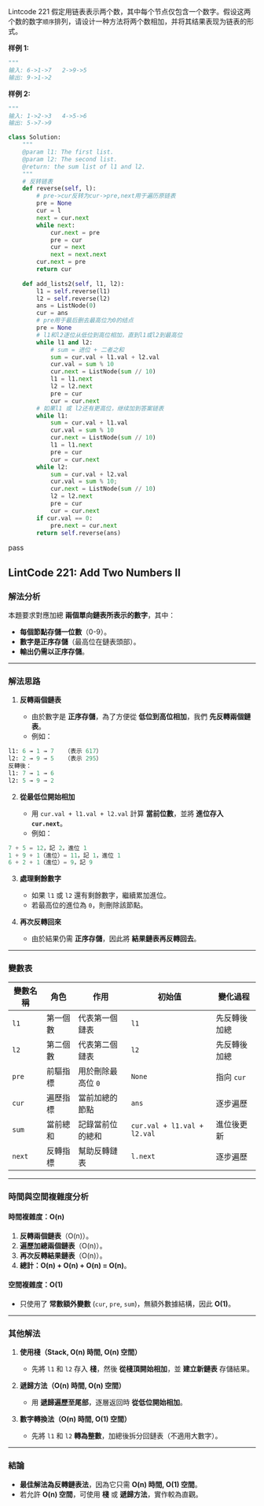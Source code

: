 Lintcode 221
假定用链表表示两个数，其中每个节点仅包含一个数字。假设这两个数的数字`顺序`排列，请设计一种方法将两个数相加，并将其结果表现为链表的形式。

**样例 1:**
```python
"""
输入: 6->1->7   2->9->5
输出: 9->1->2
```
**样例 2:**
```python
"""
输入: 1->2->3   4->5->6
输出: 5->7->9
```


```python
class Solution:
    """
    @param l1: The first list.
    @param l2: The second list.
    @return: the sum list of l1 and l2.
    """
    # 反转链表
    def reverse(self, l):
        # pre->cur反转为cur->pre,next用于遍历原链表
        pre = None
        cur = l
        next = cur.next
        while next:
            cur.next = pre
            pre = cur
            cur = next
            next = next.next
        cur.next = pre
        return cur
      
    def add_lists2(self, l1, l2):
        l1 = self.reverse(l1)
        l2 = self.reverse(l2)
        ans = ListNode(0)
        cur = ans
        # pre用于最后删去最高位为0的结点
        pre = None
        # l1和l2逐位从低位到高位相加，直到l1或l2到最高位
        while l1 and l2:
            # sum = 进位 + 二者之和
            sum = cur.val + l1.val + l2.val
            cur.val = sum % 10
            cur.next = ListNode(sum // 10)
            l1 = l1.next
            l2 = l2.next
            pre = cur
            cur = cur.next
        # 如果l1 或 l2还有更高位，继续加到答案链表
        while l1:
            sum = cur.val + l1.val
            cur.val = sum % 10
            cur.next = ListNode(sum // 10)
            l1 = l1.next
            pre = cur
            cur = cur.next
        while l2:
            sum = cur.val + l2.val
            cur.val = sum % 10;
            cur.next = ListNode(sum // 10)
            l2 = l2.next
            pre = cur
            cur = cur.next
        if cur.val == 0:
            pre.next = cur.next
        return self.reverse(ans)
```
pass

## **LintCode 221: Add Two Numbers II**

### **解法分析**

本題要求對應加總 **兩個單向鏈表所表示的數字**，其中：

- **每個節點存儲一位數**（0-9）。
- **數字是正序存儲**（最高位在鏈表頭部）。
- **輸出仍需以正序存儲**。

---

### **解法思路**

1. **反轉兩個鏈表**
    
    - 由於數字是 **正序存儲**，為了方便從 **低位到高位相加**，我們 **先反轉兩個鏈表**。
    - 例如：
```python
l1: 6 → 1 → 7   （表示 617）
l2: 2 → 9 → 5   （表示 295）
反轉後：
l1: 7 → 1 → 6
l2: 5 → 9 → 2

```
        
2. **從最低位開始相加**
    
    - 用 `cur.val + l1.val + l2.val` 計算 **當前位數**，並將 **進位存入 `cur.next`**。
    - 例如：
```python
7 + 5 = 12，記 2，進位 1
1 + 9 + 1（進位）= 11，記 1，進位 1
6 + 2 + 1（進位）= 9，記 9
```
        
3. **處理剩餘數字**
    
    - 如果 `l1` 或 `l2` 還有剩餘數字，繼續累加進位。
    - 若最高位的進位為 `0`，則刪除該節點。
4. **再次反轉回來**
    
    - 由於結果仍需 **正序存儲**，因此將 **結果鏈表再反轉回去**。

---

### **變數表**

|變數名稱|角色|作用|初始值|變化過程|
|---|---|---|---|---|
|`l1`|第一個數|代表第一個鏈表|`l1`|先反轉後加總|
|`l2`|第二個數|代表第二個鏈表|`l2`|先反轉後加總|
|`pre`|前驅指標|用於刪除最高位 `0`|`None`|指向 `cur`|
|`cur`|遍歷指標|當前加總的節點|`ans`|逐步遍歷|
|`sum`|當前總和|記錄當前位的總和|`cur.val + l1.val + l2.val`|進位後更新|
|`next`|反轉指標|幫助反轉鏈表|`l.next`|逐步遍歷|

---

### **時間與空間複雜度分析**

#### **時間複雜度：O(n)**

1. **反轉兩個鏈表**（O(n)）。
2. **遍歷加總兩個鏈表**（O(n)）。
3. **再次反轉結果鏈表**（O(n)）。
4. **總計：O(n) + O(n) + O(n) = O(n)**。

#### **空間複雜度：O(1)**

- 只使用了 **常數額外變數** (`cur`, `pre`, `sum`)，無額外數據結構，因此 **O(1)**。

---

### **其他解法**

1. **使用棧（Stack, O(n) 時間, O(n) 空間）**
    
    - 先將 `l1` 和 `l2` 存入 **棧**，然後 **從棧頂開始相加**，並 **建立新鏈表** 存儲結果。
2. **遞歸方法（O(n) 時間, O(n) 空間）**
    
    - 用 **遞歸遍歷至尾部**，逐層返回時 **從低位開始相加**。
3. **數字轉換法（O(n) 時間, O(1) 空間）**
    
    - 先將 `l1` 和 `l2` **轉為整數**，加總後拆分回鏈表（不適用大數字）。

---

### **結論**

- **最佳解法為反轉鏈表法**，因為它只需 **O(n) 時間, O(1) 空間**。
- 若允許 **O(n) 空間**，可使用 **棧** 或 **遞歸方法**，實作較為直觀。